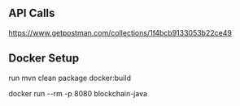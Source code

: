 ## API Calls

https://www.getpostman.com/collections/1f4bcb9133053b22ce49

## Docker Setup 

run mvn clean package docker:build 

docker run --rm -p 8080 blockchain-java
